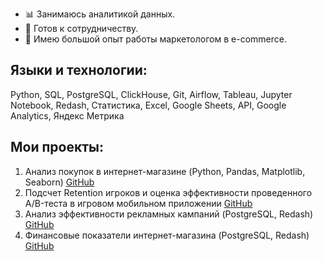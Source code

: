 - 📊 Занимаюсь аналитикой данных.
- 🤝 Готов к сотрудничеству.
- 💼 Имею большой опыт работы маркетологом в e-commerce.

 ## Языки и технологии:
 Python, SQL, PostgreSQL, ClickHouse, Git, Airflow, Tableau, Jupyter Notebook, Redash, Статистика, Excel, Google Sheets, API, Google Analytics, Яндекс Метрика

 ## Мои проекты:
 1. Анализ покупок в интернет-магазине (Python, Pandas, Matplotlib, Seaborn) <a href="https://github.com/DmTih/e-commerce_project">GitHub</a>
 2. Подсчет Retention игроков и оценка эффективности проведенного A/B-теста в игровом мобильном приложении <a href="https://github.com/DmTih/mobile_games_project">GitHub</a>
 3. Анализ эффективности рекламных кампаний (PostgreSQL, Redash) <a href="https://github.com/DmTih/advertising_campaign_efficiency">GitHub</a>
 4. Финансовые показатели интернет-магазина (PostgreSQL, Redash) <a href="https://github.com/DmTih/financial_indicators_online_store">GitHub</a>
